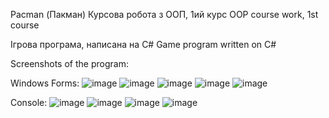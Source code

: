 Pacman (Пакман)
Курсова робота з ООП, 1ий курс
OOP course work, 1st course

Ігрова програма, написана на C#
Game program written on C#

Screenshots of the program:  

Windows Forms:
![image](https://github.com/NurePershynaAnastasiia/Pacman/assets/104227176/694dd5cc-1015-401c-a84a-346be1cdf836)
![image](https://github.com/NurePershynaAnastasiia/Pacman/assets/104227176/9af9769e-fa8f-4f3c-a9f4-6ba91b3a000e)
![image](https://github.com/NurePershynaAnastasiia/Pacman/assets/104227176/992f9f56-8f00-4e74-b992-8524fe8912c4)
![image](https://github.com/NurePershynaAnastasiia/Pacman/assets/104227176/860b8943-0c3f-49eb-96fe-80a94323b5fb)
![image](https://github.com/NurePershynaAnastasiia/Pacman/assets/104227176/8a77ce89-7f05-4366-bbcd-30c21b18f204)

Console:
![image](https://github.com/NurePershynaAnastasiia/Pacman/assets/104227176/7153100a-fc23-454e-affc-ec4fabf007b9)
![image](https://github.com/NurePershynaAnastasiia/Pacman/assets/104227176/b64221c7-1735-4cbf-8596-f6e6cbc25b7b)
![image](https://github.com/NurePershynaAnastasiia/Pacman/assets/104227176/8464b505-71a9-4633-a21b-133c34f7013b)
![image](https://github.com/NurePershynaAnastasiia/Pacman/assets/104227176/ab497b35-a903-4902-a03c-aff89d07ac76)
